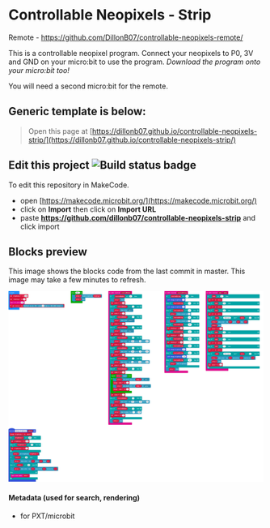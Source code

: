 # Controllable Neopixels - Strip
Remote - https://github.com/DillonB07/controllable-neopixels-remote/

This is a controllable neopixel program. Connect your neopixels to P0, 3V and GND on your micro:bit to use the program. *Download the program onto your micro:bit too!*

You will need a second micro:bit for the remote.

Generic template is below:
---
> Open this page at [https://dillonb07.github.io/controllable-neopixels-strip/](https://dillonb07.github.io/controllable-neopixels-strip/)


## Edit this project ![Build status badge](https://github.com/dillonb07/controllable-neopixels-strip/workflows/MakeCode/badge.svg)

To edit this repository in MakeCode.

* open [https://makecode.microbit.org/](https://makecode.microbit.org/)
* click on **Import** then click on **Import URL**
* paste **https://github.com/dillonb07/controllable-neopixels-strip** and click import

## Blocks preview

This image shows the blocks code from the last commit in master.
This image may take a few minutes to refresh.

![A rendered view of the blocks](https://github.com/dillonb07/controllable-neopixels-strip/raw/master/.github/makecode/blocks.png)

#### Metadata (used for search, rendering)

* for PXT/microbit
<script src="https://makecode.com/gh-pages-embed.js"></script><script>makeCodeRender("{{ site.makecode.home_url }}", "{{ site.github.owner_name }}/{{ site.github.repository_name }}");</script>
